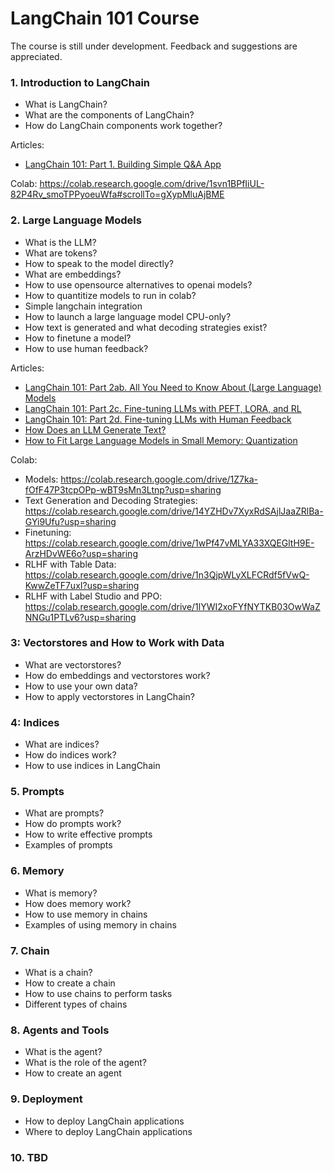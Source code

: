 # LangChain 101 Course
The course is still under development. Feedback and suggestions are appreciated.

### 1. Introduction to LangChain
* What is LangChain?
* What are the components of LangChain?
* How do LangChain components work together?

Articles:
- [LangChain 101: Part 1. Building Simple Q&A App](https://pub.towardsai.net/langchain-101-part-1-building-simple-q-a-app-90d9c4e815f3)

Colab: https://colab.research.google.com/drive/1svn1BPfIiUL-82P4Rv_smoTPPyoeuWfa#scrollTo=gXypMluAjBME

### 2. Large Language Models
* What is the LLM?
* What are tokens?
* How to speak to the model directly?
* What are embeddings?
* How to use opensource alternatives to openai models?
* How to quantitize models to run in colab?
* Simple langchain integration
* How to launch a large language model CPU-only?
* How text is generated and what decoding strategies exist?
* How to finetune a model?
* How to use human feedback?

Articles:
- [LangChain 101: Part 2ab. All You Need to Know About (Large Language) Models](https://pub.towardsai.net/langchain-101-part-2ab-all-you-need-to-know-about-large-language-models-3512ae41dfc3)
- [LangChain 101: Part 2c. Fine-tuning LLMs with PEFT, LORA, and RL](https://pub.towardsai.net/langchain-101-part-2c-fine-tuning-llms-with-peft-lora-and-rl-5c9890ed0766)
- [LangChain 101: Part 2d. Fine-tuning LLMs with Human Feedback](https://pub.towardsai.net/langchain-101-part-2d-fine-tuning-llms-with-human-feedback-57769479d013)
- [How Does an LLM Generate Text?](https://pub.towardsai.net/how-does-an-llm-generate-text-fd9c57781217)
- [How to Fit Large Language Models in Small Memory: Quantization](https://pub.towardsai.net/how-to-fit-large-language-models-in-small-memory-quantization-e8c3981430b2)

Colab:
- Models: https://colab.research.google.com/drive/1Z7ka-fOfF47P3tcpOPp-wBT9sMn3Ltnp?usp=sharing
- Text Generation and Decoding Strategies: https://colab.research.google.com/drive/14YZHDv7XyxRdSAjlJaaZRlBa-GYi9Ufu?usp=sharing
- Finetuning: https://colab.research.google.com/drive/1wPf47vMLYA33XQEGltH9E-ArzHDvWE6o?usp=sharing
- RLHF with Table Data: https://colab.research.google.com/drive/1n3QjpWLyXLFCRdf5fVwQ-KwwZeTF7uxI?usp=sharing
- RLHF with Label Studio and PPO: https://colab.research.google.com/drive/1lYWI2xoFYfNYTKB03OwWaZNNGu1PTLv6?usp=sharing


### 3: Vectorstores and How to Work with Data
* What are vectorstores?
* How do embeddings and vectorstores work?
* How to use your own data?
* How to apply vectorstores in LangChain?

### 4: Indices
* What are indices?
* How do indices work?
* How to use indices in LangChain

### 5. Prompts
* What are prompts?
* How do prompts work?
* How to write effective prompts
* Examples of prompts

### 6. Memory
* What is memory?
* How does memory work?
* How to use memory in chains
* Examples of using memory in chains

### 7. Chain
* What is a chain?
* How to create a chain
* How to use chains to perform tasks
* Different types of chains

### 8. Agents and Tools
* What is the agent?
* What is the role of the agent?
* How to create an agent

### 9. Deployment
* How to deploy LangChain applications
* Where to deploy LangChain applications

### 10. TBD
